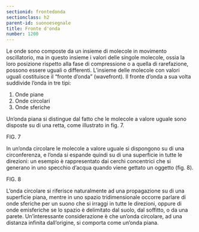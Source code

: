 ```yaml
---
sectionid: frontedonda
sectionclass: h2
parent-id: suonoesegnale
title: Fronte d'onda
number: 1200
---
```


Le onde sono composte da un insieme di molecole in movimento oscillatorio, ma in questo insieme i valori delle singole molecole, ossia la loro posizione rispetto alla fase di compressione o a quella di rarefazione, possono essere uguali o differenti. L’insieme delle molecole con valori uguali costituisce il “fronte d’onda” (wavefront). Il fronte d’onda a sua volta suddivide l’onda in tre tipi:

 1. Onde piane
 2. Onde circolari
 3. Onde sferiche

Un’onda piana si distingue dal fatto che le molecole a valore uguale sono disposte su di una retta, come illustrato in fig. 7.

FIG. 7

In un’onda circolare le molecole a valore uguale si dispongono su di una circonferenza, e l’onda si espande quindi su di una superficie in tutte le direzioni: un esempio è rappresentato dai cerchi concentrici che si generano in uno specchio d’acqua quando viene gettato un oggetto (fig. 8).

FIG. 8

L’onda circolare si riferisce naturalmente ad una propagazione su di una superficie piana, mentre in uno spazio tridimensionale occorre parlare di onde sferiche per un suono che si irraggi in tutte le direzioni, oppure di onde emisferiche se lo spazio è delimitato dal suolo, dal soffitto, o da una parete. Un’interessante considerazione è che un’onda circolare, ad una distanza infinita dall’origine, si comporta come un’onda piana.
